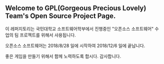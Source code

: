 ## Welcome to GPL(Gorgeous Precious Lovely) Team's Open Source Project Page.

이 레퍼지토리는 국민대학교 소프트웨어학부에서 진행중인 "오픈소스 소프트웨어" 수업의 팀 프로젝트를 위해서 사용됩니다. 

오픈소스 소프트웨어는 2018/8/28 일에 시작하여 2018/12/6 일에 끝납니다. 

좋은 게임을 만들기 위해서 함께 노력하도록 합시다. 감사합니다.
